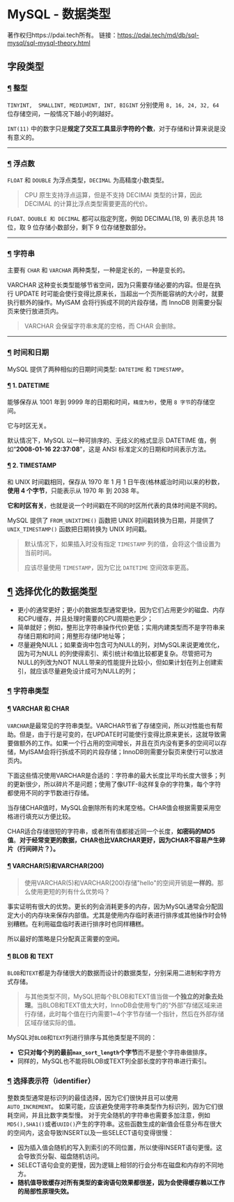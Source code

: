 # MySQL - 数据类型

著作权归https://pdai.tech所有。 链接：https://pdai.tech/md/db/sql-mysql/sql-mysql-theory.html

## 字段类型

### [¶](#整型) 整型

`TINYINT,  SMALLINT, MEDIUMINT, INT, BIGINT` 分别使用 `8, 16, 24, 32, 64` 位存储空间，一般情况下越小的列越好。

`INT(11)` 中的数字只是**规定了交互工具显示字符的个数**，对于存储和计算来说是没有意义的。

-------

### [¶](#浮点数) 浮点数

`FLOAT` 和 `DOUBLE` 为浮点类型，`DECIMAL` 为高精度小数类型。

> CPU 原生支持浮点运算，但是不支持 DECIMAl 类型的计算，因此 DECIMAL 的计算比浮点类型需要更高的代价。

`FLOAT、DOUBLE 和 DECIMAL` 都可以指定列宽，例如 DECIMAL(18, 9) 表示总共 18 位，取 9 位存储小数部分，剩下 9 位存储整数部分。

-----

### [¶](#字符串) 字符串

主要有 `CHAR` 和 `VARCHAR` 两种类型，一种是定长的，一种是变长的。

VARCHAR 这种变长类型能够节省空间，因为只需要存储必要的内容。但是在执行 UPDATE 时可能会使行变得比原来长，当超出一个页所能容纳的大小时，就要执行额外的操作。MyISAM 会将行拆成不同的片段存储，而 InnoDB 则需要分裂页来使行放进页内。

> VARCHAR 会保留字符串末尾的空格，而 CHAR 会删除。

-----

### [¶](#时间和日期) 时间和日期

MySQL 提供了两种相似的日期时间类型: `DATETIME` 和 `TIMESTAMP`。

#### [¶](#1-datetime) 1. DATETIME

能够保存从 1001 年到 9999 年的日期和时间，`精度为秒`，使用 `8 字节`的存储空间。

它与时区无关。

默认情况下，MySQL 以一种可排序的、无歧义的格式显示 DATETIME 值，例如“**2008-01-16 22:37:08**”，这是 ANSI 标准定义的日期和时间表示方法。

#### [¶](#2-timestamp) 2. TIMESTAMP

和 UNIX 时间戳相同，保存从 1970 年 1 月 1 日午夜(格林威治时间)以来的秒数，**使用 4 个字节**，只能表示从 1970 年 到 2038 年。

**它和时区有关**，也就是说一个时间戳在不同的时区所代表的具体时间是不同的。

MySQL 提供了 `FROM_UNIXTIME()` 函数把 UNIX 时间戳转换为日期，并提供了 `UNIX_TIMESTAMP()` 函数把日期转换为 UNIX 时间戳。

> 默认情况下，如果插入时没有指定 `TIMESTAMP` 列的值，会将这个值设置为当前时间。
>
> 应该尽量使用 `TIMESTAMP`，因为它比 `DATETIME` 空间效率更高。

## [¶](#选择优化的数据类型) 选择优化的数据类型

- 更小的通常更好；更小的数据类型通常更快，因为它们占用更少的磁盘、内存和CPU缓存，并且处理时需要的CPU周期也更少；
- 简单就好；例如，整形比字符串操作代价更低；实用内建类型而不是字符串来存储日期和时间；用整形存储IP地址等；
- 尽量避免NULL；如果查询中包含可为NULL的列，对MySQL来说更难优化，因为可为NULL 的列使得索引、索引统计和值比较都更复杂。尽管把可为NULL的列改为NOT NULL带来的性能提升比较小，但如果计划在列上创建索引，就应该尽量避免设计成可为NULL的列；

### [¶](#字符串类型) 字符串类型

#### [¶](#varchar-和-char) VARCHAR 和 CHAR

`VARCHAR`是最常见的字符串类型。VARCHAR节省了存储空间，所以对性能也有帮助。但是，由于行是可变的，在UPDATE时可能使行变得比原来更长，这就导致需要做额外的工作。如果一个行占用的空间增长，并且在页内没有更多的空间可以存储，MyISAM会将行拆成不同的片段存储；InnoDB则需要分裂页来使行可以放进页内。

下面这些情况使用VARCHAR是合适的：字符串的最大长度比平均长度大很多；列的更新很少，所以碎片不是问题；使用了像UTF-8这样复杂的字符集，每个字符都使用不同的字节数进行存储。

当存储CHAR值时，MySQL会删除所有的末尾空格。CHAR值会根据需要采用空格进行填充以方便比较。

CHAR适合存储很短的字符串，或者所有值都接近同一个长度，**如密码的MD5值**。**对于经常变更的数据，CHAR也比VARCHAR更好，因为CHAR不容易产生碎片（行间碎片？）。**

#### [¶](#varchar5和varchar200) VARCHAR(5)和VARCHAR(200)

> 使用VARCHAR(5)和VARCHAR(200)存储"hello"的空间开销是**一样的**。那么使用更短的列有什么优势吗？

事实证明有很大的优势。更长的列会消耗更多的内存，因为MySQL通常会分配固定大小的内存块来保存内部值。尤其是使用内存临时表进行排序或其他操作时会特别糟糕。在利用磁盘临时表进行排序时也同样糟糕。

所以最好的策略是只分配真正需要的空间。

#### [¶](#blob-和-text) BLOB 和 TEXT

`BLOB`和`TEXT`都是为存储很大的数据而设计的数据类型，分别采用二进制和字符方式存储。

> 与其他类型不同，MySQL把每个BLOB和TEXT值当做一**个独立的对象去处理**。当BLOB和TEXT值太大时，InnoDB会使用专门的“外部”存储区域来进行存储，此时每个值在行内需要1~4个字节存储一个指针，然后在外部存储区域存储实际的值。

MySQL对`BLOB`和`TEXT`列进行排序与其他类型是不同的：

- **它只对每个列的最前`max_sort_length`个字节**而不是整个字符串做排序。
- 同样的，MySQL也不能将BLOB或TEXT列全部长度的字符串进行索引。

### [¶](#选择表示符identifier) 选择表示符（identifier）

整数类型通常是标识列的最佳选择，因为它们很快并且可以使用`AUTO_INCREMENT`。 如果可能，应该避免使用字符串类型作为标识列，因为它们很耗空间，并且比数字类型慢。 对于完全随机的字符串也需要多加注意，例如`MD5(),SHA1()`或者`UUID()`产生的字符串。这些函数生成的新值会任意分布在很大的空间内，这会导致INSERT以及一些SELECT语句变得很慢：

- 因为插入值会随机的写入到索引的不同位置，所以使得INSERT语句更慢。这会导致页分裂、磁盘随机访问。
- SELECT语句会变的更慢，因为逻辑上相邻的行会分布在磁盘和内存的不同地方。
- **随机值导致缓存对所有类型的查询语句效果都很差，因为会使得缓存赖以工作的局部性原理失效。**



